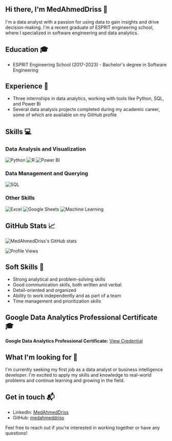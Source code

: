 ## Hi there, I'm MedAhmedDriss 👋

I'm a data analyst with a passion for using data to gain insights and drive decision-making. I'm a recent graduate of ESPRIT engineering school, where I specialized in software engineering and data analytics.

## Education 🎓

- ESPRIT Engineering School (2017-2023) - Bachelor's degree in Software Engineering

## Experience 💼

- Three internships in data analytics, working with tools like Python, SQL, and Power Bi
- Several data analysis projects completed during my academic career, some of which are available on my GitHub profile

## Skills 💻

### Data Analysis and Visualization

![Python](https://img.shields.io/badge/-Python-3776AB?style=flat-square&logo=python&logoColor=white)
![R](https://img.shields.io/badge/-R-276DC3?style=flat-square&logo=r&logoColor=white)
![Power BI](https://img.shields.io/badge/-Power%20BI-F2C811?style=flat-square&logo=power-bi&logoColor=black)

### Data Management and Querying

![SQL](https://img.shields.io/badge/-SQL-4479A1?style=flat-square&logo=postgresql&logoColor=white)


### Other Skills

![Excel](https://img.shields.io/badge/-Excel-217346?style=flat-square&logo=microsoft-excel&logoColor=white)
![Google Sheets](https://img.shields.io/badge/-Google%20Sheets-34A853?style=flat-square&logo=google-sheets&logoColor=white)
![Machine Learning](https://img.shields.io/badge/-Machine%20Learning-FF6F00?style=flat-square&logo=machine-learning&logoColor=white)

## GitHub Stats 📈

![MedAhmedDriss's GitHub stats](https://github-readme-stats.vercel.app/api?username=medahmeddriss&show_icons=true&theme=vue)

![Profile Views](https://komarev.com/ghpvc/?username=medahmeddriss&color=green&style=flat-square&label=Profile+Views)



## Soft Skills 🤝

- Strong analytical and problem-solving skills
- Good communication skills, both written and verbal
- Detail-oriented and organized
- Ability to work independently and as part of a team
- Time management and prioritization skills

## Google Data Analytics Professional Certificate 🎓

**Google Data Analytics Professional Certificate:** <a href="https://www.coursera.org/account/accomplishments/specialization/certificate/6H83BVFQ99ET">View Credential</a>

## What I'm looking for 🤔

I'm currently seeking my first job as a data analyst or business intelligence developer. I'm excited to apply my skills and knowledge to real-world problems and continue learning and growing in the field.

## Get in touch 📬

- LinkedIn: [MedAhmedDriss](https://www.linkedin.com/in/medahmeddriss/)
- GitHub: [medahmeddriss](https://github.com/medahmeddriss)

Feel free to reach out if you're interested in working together or have any questions!



